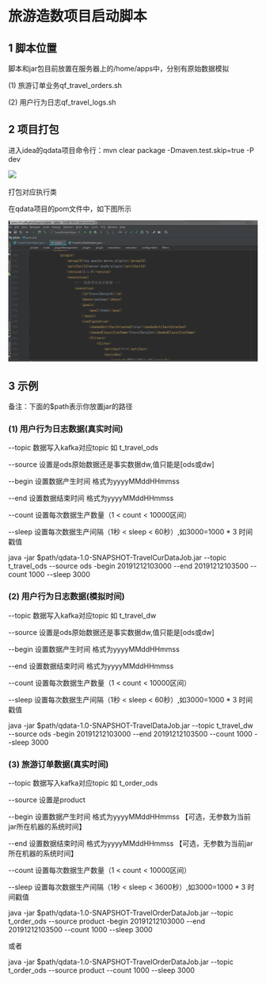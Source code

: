# 旅游造数项目启动脚本

## 1 脚本位置

脚本和jar包目前放置在服务器上的/home/apps中，分别有原始数据模拟

(1) 旅游订单业务qf_travel_orders.sh 

(2) 用户行为日志qf_travel_logs.sh



## 2 项目打包

进入idea的qdata项目命令行：mvn clear package -Dmaven.test.skip=true -P dev

![](D:\千峰课程大纲\master\document-md\2019大数据项目库\旅游项目\pic\qdata_package.png)



打包对应执行类

在qdata项目的pom文件中，如下图所示

![1580888326026](pic\qdata_pom.png)



## 3 示例

备注：下面的$path表示你放置jar的路径



### (1) 用户行为日志数据(真实时间)

--topic 数据写入kafka对应topic 如 t_travel_ods

--source 设置是ods原始数据还是事实数据dw,值只能是[ods或dw]

--begin 设置数据产生时间 格式为yyyyMMddHHmmss

--end 设置数据结束时间 格式为yyyyMMddHHmmss

--count 设置每次数据生产数量（1 < count < 10000区间）

--sleep 设置每次数据生产间隔（1秒 < sleep < 60秒）,如3000=1000 * 3 时间戳值

java -jar $path/qdata-1.0-SNAPSHOT-TravelCurDataJob.jar --topic t_travel_ods --source ods -begin 20191212103000 --end 20191212103500 --count 1000 --sleep 3000



### (2) 用户行为日志数据(模拟时间)

--topic 数据写入kafka对应topic 如 t_travel_dw

--source 设置是ods原始数据还是事实数据dw,值只能是[ods或dw]

--begin 设置数据产生时间 格式为yyyyMMddHHmmss

--end 设置数据结束时间 格式为yyyyMMddHHmmss

--count 设置每次数据生产数量（1 < count < 10000区间）

--sleep 设置每次数据生产间隔（1秒 < sleep < 60秒）,如3000=1000 * 3 时间戳值

java -jar $path/qdata-1.0-SNAPSHOT-TravelDataJob.jar --topic t_travel_dw --source ods -begin 20191212103000 --end 20191212103500 --count 1000 --sleep 3000



### (3) 旅游订单数据(真实时间)

--topic 数据写入kafka对应topic 如 t_order_ods

--source 设置是product

--begin 设置数据产生时间 格式为yyyyMMddHHmmss 【可选，无参数为当前jar所在机器的系统时间】

--end 设置数据结束时间 格式为yyyyMMddHHmmss 【可选，无参数为当前jar所在机器的系统时间】

--count 设置每次数据生产数量（1 < count < 10000区间）

--sleep 设置每次数据生产间隔（1秒 < sleep < 3600秒）,如3000=1000 * 3 时间戳值

java -jar $path/qdata-1.0-SNAPSHOT-TravelOrderDataJob.jar --topic t_order_ods --source product -begin 20191212103000 --end 20191212103500 --count 1000 --sleep 3000

或者

java -jar $path/qdata-1.0-SNAPSHOT-TravelOrderDataJob.jar --topic t_order_ods --source product --count 1000 --sleep 3000